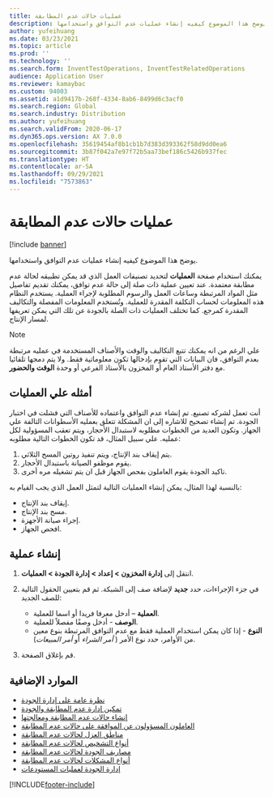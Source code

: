 ```yaml
---
title: عمليات حالات عدم المطابقة
description: يوضح هذا الموضوع كيفيه إنشاء عمليات عدم التوافق واستخدامها.
author: yufeihuang
ms.date: 03/23/2021
ms.topic: article
ms.prod: ''
ms.technology: ''
ms.search.form: InventTestOperations, InventTestRelatedOperations
audience: Application User
ms.reviewer: kamaybac
ms.custom: 94003
ms.assetid: a1d9417b-268f-4334-8ab6-8499d6c3acf0
ms.search.region: Global
ms.search.industry: Distribution
ms.author: yufeihuang
ms.search.validFrom: 2020-06-17
ms.dyn365.ops.version: AX 7.0.0
ms.openlocfilehash: 35619454af8b1cb1b7d383d393362f58d9dd0ea6
ms.sourcegitcommit: 3b87f042a7e97f72b5aa73bef186c5426b937fec
ms.translationtype: HT
ms.contentlocale: ar-SA
ms.lasthandoff: 09/29/2021
ms.locfileid: "7573863"
---
```

# <a name="operations-for-nonconformances"></a>عمليات حالات عدم المطابقة

[!include [banner](../includes/banner.md)]

يوضح هذا الموضوع كيفيه إنشاء عمليات عدم التوافق واستخدامها.

يمكنك استخدام صفحة **العمليات** لتحديد تصنيفات العمل الذي قد يمكن تطبيقه لحالة عدم مطابقة معتمدة. عند تعيين عملية ذات صلة إلى حالة عدم توافق، يمكنك تقديم تفاصيل مثل المواد المرتبطة وساعات العمل والرسوم المطلوبة لإجراء العملية. يستخدم النظام هذه المعلومات لحساب التكلفة المقدرة للعملية. وتُستخدم المعلومات المفصلة والتكاليف المقدرة كمرجع. كما تختلف العمليات ذات الصلة بالجودة عن تلك التي يمكن تعريفها لمسار الإنتاج.

> [!NOTE]
> علي الرغم من انه يمكنك تتبع التكاليف والوقت والأصناف المستخدمة في عمليه مرتبطة بعدم التوافق، فان البيانات التي تقوم بإدخالها تكون معلوماتية فقط. ولا يتم دمجها تلقائيا مع دفتر الأستاذ العام أو المخزون بالأستاذ الفرعي أو وحدة **الوقت والحضور**.

## <a name="examples-of-operations"></a>أمثله علي العمليات

أنت تعمل لشركه تصنيع. تم إنشاء عدم التوافق واعتماده للأصناف التي فشلت في اختبار الجودة. تم إنشاء تصحيح للاشاره إلى ان المشكلة تتعلق بعمليه الأسطوانات التالفة علي الجهاز. وتكون العديد من الخطوات مطلوبه لاستبدال الأحجار، ويتم تعقب المسؤولية لكل عمليه. علي سبيل المثال، قد تكون الخطوات التالية مطلوبه:

1. يتم إيقاف بند الإنتاج، ويتم تنفيذ روتين المسح الثلاثي.
1. يقوم موظفو الصيانة باستبدال الأحجار.
1. تاكيد الجودة يقوم العاملون بفحص الجهاز قبل ان يتم تشغيله مره أخرى.

بالنسبة لهذا المثال، يمكن إنشاء العمليات التالية لتمثل العمل الذي يجب القيام به:

- إيقاف بند الإنتاج.
- مسح بند الإنتاج.
- إجراء صيانة الأجهزة.
- افحص الجهاز.

## <a name="create-an-operation"></a>إنشاء عملية

1. انتقل إلى **إدارة المخزون \> إعداد \> إدارة الجودة \> العمليات**.
1. في جزء الإجراءات، حدد **جديد** لإضافة صف إلى الشبكة. ثم قم بتعيين الحقول التالية للصف الجديد:

    - **العملية** – أدخل معرفا فريدا أو اسما للعملية.
    - **الوصف** - أدخل وصفًا مفصلاً للعملية.
    - **النوع** - إذا كان يمكن استخدام العملية فقط مع عدم التوافق المرتبطة بنوع معين من الأوامر، حدد نوع الأمر ( *أمر الشراء* أو *أمر المبيعات*).

1. قم بإغلاق الصفحة.

## <a name="additional-resources"></a>الموارد الإضافية

- [نظرة عامة على إدارة الجودة](quality-management-processes.md)
- [تمكين إدارة عدم المطابقة والجودة](enable-quality-management.md)
- [إنشاء حالات عدم المطابقة ومعالجتها](tasks/create-process-non-conformance.md)
- [العاملون المسؤولون عن الموافقة على حالات عدم المطابقة](quality-responsible-workers.md)
- [مناطق العزل لحالات عدم المطابقة](quality-quarantine-zones.md)
- [أنواع التشخيص لحالات عدم المطابقة](quality-diagnostic-types.md)
- [مصاريف الجودة لحالات عدم المطابقة](quality-charges.md)
- [أنواع المشكلات لحالات عدم المطابقة](quality-operations.md)
- [إدارة الجودة لعمليات المستودعات](quality-management-for-warehouses-processes.md)

[!INCLUDE[footer-include](../../includes/footer-banner.md)]

